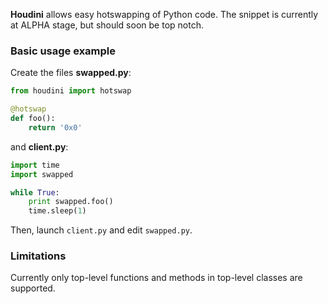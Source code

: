 **Houdini** allows easy hotswapping of Python code. The snippet is currently
at ALPHA stage, but should soon be top notch.

### Basic usage example

Create the files **swapped.py**:
```python
from houdini import hotswap

@hotswap
def foo():
    return '0x0'
```

and **client.py**:
```python
import time
import swapped

while True:
    print swapped.foo()
    time.sleep(1)
```

Then, launch `client.py` and edit `swapped.py`. 


### Limitations

Currently only top-level functions and methods in top-level classes are
supported.
